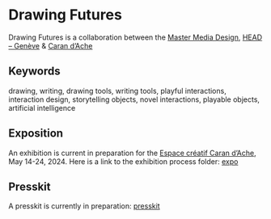 # Drawing Futures
Drawing Futures is a collaboration between the [Master Media Design](https://www.hesge.ch/head/formations-recherche/master-en-media-design), [HEAD – Genève](https://www.hesge.ch/head/) & [Caran d’Ache](https://www.carandache.com/ch/en/)

## Keywords
drawing, writing, drawing tools, writing tools, playful interactions, interaction design, storytelling objects, novel interactions, playable objects, artificial intelligence

## Exposition
An exhibition is current in preparation for the [Espace créatif Caran d’Ache](https://plateforme10.ch/espace-creatif-caran-dache/), May 14-24, 2024. Here is a link to the exhibition process folder: [expo](/expo/)

## Presskit
A presskit is currently in preparation: [presskit](/press/)